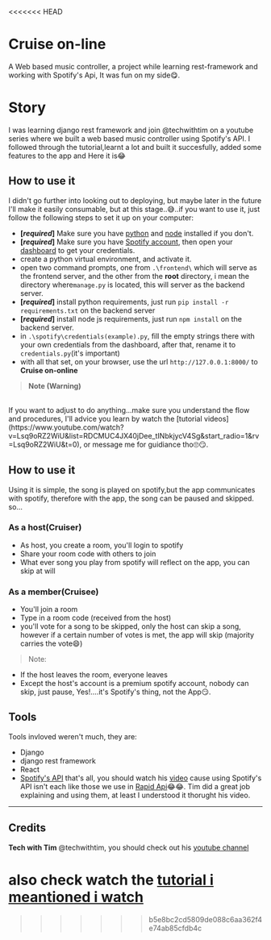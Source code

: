 <<<<<<< HEAD
# Cruise on-line
A Web based music controller, a project while learning rest-framework and working with Spotify's Api, It was fun on my side😋.
# Story
I was learning django rest framework and join @techwithtim on a youtube series where we built a web based music controller using Spotify's API.
I followed through the tutorial,learnt a lot and built it succesfully, added some features to the app and Here it is😂

## How to use it
I didn't go further into looking out to deploying, but maybe later in the future I'll make it easily consumable, but at this stage..😅..if you want to use it, just follow the following steps to set it up on your computer:
- **[_required_]** Make sure you have [python](https://www.python.org/) and [node](https://nodejs.org/en/) installed if you don't.
- **[_required_]** Make sure you have [Spotify account](https://spotify.com/), then open your [dashboard](https://developer.spotify.com/) to get your credentials.
- create a python virtual environment, and activate it.
- open two command prompts, one from `.\frontend\` which will serve as the frontend server, and the other from the **root** directory, i mean the directory where`manage.py` is located, this will server as the backend server.
- **[_required_]** install python requirements, just run `pip install -r requirements.txt` on the backend server
-  **[_required_]** install node js requirements, just run `npm install` on the backend server.
- in `.\spotify\credentials(example).py`, fill the empty strings there with your own credentials from the dashboard, after that, rename it to `credentials.py`(it's important)
- with all that set, on your browser, use the url `http://127.0.0.1:8000/` to **Cruise on-online**

> **Note (Warning)**
<br>
If you want to adjust to do anything...make sure you understand the flow and procedures, I'll advice you learn by watch the [tutorial videos](https://www.youtube.com/watch?v=Lsq9oRZ2WiU&list=RDCMUC4JX40jDee_tINbkjycV4Sg&start_radio=1&rv=Lsq9oRZ2WiU&t=0), or message me for guidiance tho🙄😏.

## How to use it
Using it is simple, the song is played on spotify,but the app communicates with spotify, therefore with the app, the song can be paused and skipped. so...
### As a host(Cruiser)
* As host, you create a room, you'll login to spotify
* Share your room code with others to join
* What ever song you play from spotify will reflect on the app, you can skip at will

### As a member(Cruisee)
* You'll join a room
* Type in a room code (received from the host)
* you'll vote for a song to be skipped, only the host can skip a song, however if a certain number of votes is met, the app will skip (majority carries the vote😄)

>Note:<br>
- If the host leaves the room, everyone leaves
- Except the host's account is a premium spotify account, nobody can skip, just pause, Yes!....it's Spotify's thing, not the App😏.

## Tools 
Tools invloved weren't much, they are:
- Django
- django rest framework
- React
- [Spotify's API](https://developer.spotify.com/)
that's all, you should watch his [video](https://www.youtube.com/watch?v=Lsq9oRZ2WiU&list=RDCMUC4JX40jDee_tINbkjycV4Sg&start_radio=1&rv=Lsq9oRZ2WiU&t=0) cause using Spotify's API isn't each like those we use in [Rapid Api](https://rapidapi.com/)😂😂. Tim did a great job explaining and using them, at least I understood it thorught his video.

<hr>

## Credits

**Tech with Tim** @techwithtim, you should check out his [youtube channel](https://www.youtube.com/channel/UC4JX40jDee_tINbkjycV4Sg)

also check watch the [tutorial i meantioned i watch](https://www.youtube.com/watch?v=Lsq9oRZ2WiU&list=RDCMUC4JX40jDee_tINbkjycV4Sg&start_radio=1&rv=Lsq9oRZ2WiU&t=0)
=======

>>>>>>> b5e8bc2cd5809de088c6aa362f4e74ab85cfdb4c

